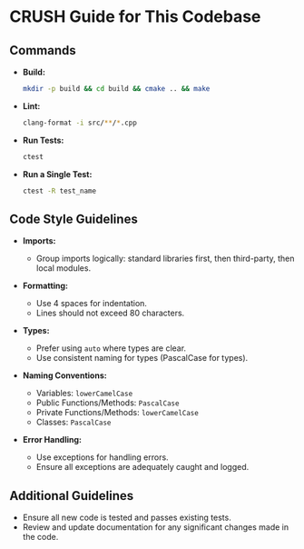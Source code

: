 # CRUSH Guide for This Codebase

## Commands

- **Build:**
  ```bash
  mkdir -p build && cd build && cmake .. && make
  ```
- **Lint:**
  ```bash
  clang-format -i src/**/*.cpp
  ```
- **Run Tests:**
  ```bash
  ctest
  ```
- **Run a Single Test:**
  ```bash
  ctest -R test_name
  ```

## Code Style Guidelines

- **Imports:**
  - Group imports logically: standard libraries first, then third-party, then local modules.
- **Formatting:**
  - Use 4 spaces for indentation.
  - Lines should not exceed 80 characters.
- **Types:**
  - Prefer using `auto` where types are clear.
  - Use consistent naming for types (PascalCase for types).

- **Naming Conventions:**
  - Variables: `lowerCamelCase`
  - Public Functions/Methods: `PascalCase`
  - Private Functions/Methods: `lowerCamelCase`
  - Classes: `PascalCase`
- **Error Handling:**
  - Use exceptions for handling errors.
  - Ensure all exceptions are adequately caught and logged.

## Additional Guidelines

- Ensure all new code is tested and passes existing tests.
- Review and update documentation for any significant changes made in the code.

